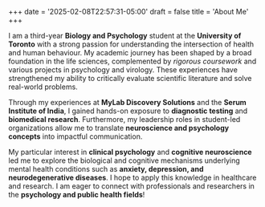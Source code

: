 +++
date = '2025-02-08T22:57:31-05:00'
draft = false
title = 'About Me'
+++

I am a third-year **Biology and Psychology** student at the **University of Toronto** with a strong passion for understanding the intersection of health and human behaviour. My academic journey has been shaped by a broad foundation in the life sciences, complemented by _rigorous coursework_ and various projects in psychology and virology. These experiences have strengthened my ability to critically evaluate scientific literature and solve real-world problems.

Through my experiences at **MyLab Discovery Solutions** and the **Serum Institute of India**, I gained hands-on exposure to **diagnostic testing** and **biomedical research**. Furthermore, my leadership roles in student-led organizations allow me to translate **neuroscience and psychology concepts** into impactful communication.

My particular interest in **clinical psychology** and **cognitive neuroscience** led me to explore the biological and cognitive mechanisms underlying mental health conditions such as **anxiety, depression, and neurodegenerative diseases**. I hope to apply this knowledge in healthcare and research. I am eager to connect with professionals and researchers in the **psychology and public health fields**!